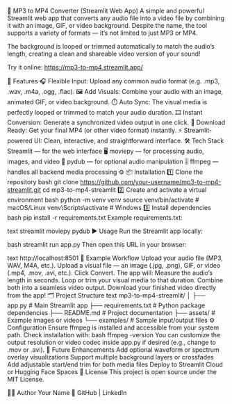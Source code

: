 
🎵 MP3 to MP4 Converter (Streamlit Web App)
A simple and powerful Streamlit web app that converts any audio file into a video file by combining it with an image, GIF, or video background. Despite the name, the tool supports a variety of formats — it’s not limited to just MP3 or MP4.

The background is looped or trimmed automatically to match the audio’s length, creating a clean and shareable video version of your sound!

Try it online: https://mp3-to-mp4.streamlit.app/

🚀 Features
🎧 Flexible Input: Upload any common audio format (e.g. .mp3, .wav, .m4a, .ogg, .flac).
🖼️ Add Visuals: Combine your audio with an image, animated GIF, or video background.
⏱️ Auto Sync: The visual media is perfectly looped or trimmed to match your audio duration.
🎞️ Instant Conversion: Generate a synchronized video output in one click.
💾 Download Ready: Get your final MP4 (or other video format) instantly.
⚡ Streamlit-powered UI: Clean, interactive, and straightforward interface.
🛠️ Tech Stack
Streamlit — for the web interface 🖥️
moviepy — for processing audio, images, and video 🎥
pydub — for optional audio manipulation 🎚️
ffmpeg — handles all backend media processing ⚙️
📦 Installation
1️⃣ Clone the repository
bash
git clone https://github.com/your-username/mp3-to-mp4-streamlit.git
cd mp3-to-mp4-streamlit
2️⃣ Create and activate a virtual environment
bash
python -m venv venv
source venv/bin/activate    # macOS/Linux
venv\Scripts\activate       # Windows
3️⃣ Install dependencies
bash
pip install -r requirements.txt
Example requirements.txt:

text
streamlit
moviepy
pydub
▶️ Usage
Run the Streamlit app locally:

bash
streamlit run app.py
Then open this URL in your browser:

text
http://localhost:8501
🧩 Example Workflow
Upload your audio file (MP3, WAV, M4A, etc.).
Upload a visual file — an image (.jpg, .png), GIF, or video (.mp4, .mov, .avi, etc.).
Click Convert.
The app will:
Measure the audio’s length in seconds.
Loop or trim your visual media to that duration.
Combine both into a seamless video output.
Download your finished video directly from the app!
🗂️ Project Structure
text
mp3-to-mp4-streamlit/
│
├── app.py                 # Main Streamlit app
├── requirements.txt       # Python package dependencies
├── README.md              # Project documentation
├── assets/                # Example images or videos
└── examples/              # Sample input/output files
⚙️ Configuration
Ensure ffmpeg is installed and accessible from your system path.
Check installation with:
bash
ffmpeg -version
You can customize the output resolution or video codec inside app.py if desired (e.g., change to .mov or .avi).
🔮 Future Enhancements
 Add optional waveform or spectrum overlay visualizations
 Support multiple background layers or crossfades
 Add adjustable start/end trim for both media files
 Deploy to Streamlit Cloud or Hugging Face Spaces
📜 License
This project is open source under the MIT License.

👨‍💻 Author
Your Name
🔗 GitHub | LinkedIn

